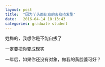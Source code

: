 ```yaml
---
layout: post
title:  "因为丫头而刻意的去挠挠发型"
date:   2016-04-14 18:13:43
categories: graduate student
---
```


姓梅的，我想你是不能自拔了

一定要把你变成现实

一年后，如果你还没有对象，做我的黃脸婆可好？
